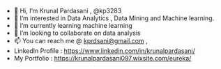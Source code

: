 - 👋 Hi, I’m Krunal Pardasani , @kp3283
- 👀 I’m interested in Data Analytics , Data Mining and Machine learning.
- 🌱 I’m currently learning machine learning 
- 💞️ I’m looking to collaborate on data analysis
- 📫 You can reach me @ kprdsani@gmail.com ,
- LinkedIn Profile : https://www.linkedin.com/in/krunalpardasani/  
- My Portfolio : https://krunalpardasani097.wixsite.com/eureka/


